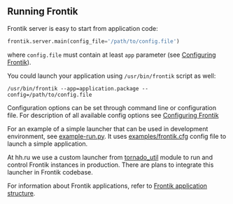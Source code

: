 ## Running Frontik

Frontik server is easy to start from application code:

```python
frontik.server.main(config_file='/path/to/config.file')
```

where `config.file` must contain at least `app` parameter (see [Configuring Frontik](/docs/config.md)).

You could launch your application using `/usr/bin/frontik` script as well:

```shell
/usr/bin/frontik --app=application.package --config=/path/to/config.file
```

Configuration options can be set through command line or configuration file.
For description of all available config options see [Configuring Frontik](/docs/config.md)

For an example of a simple launcher that can be used in development environment, see [example-run.py](/examples/example-run.py).
It uses [examples/frontik.cfg](/examples/frontik.cfg) config file to launch a simple application.

At hh.ru we use a custom launcher from [tornado_util](https://github.com/hhru/tornado-util) module to run
and control Frontik instances in production. There are plans to integrate this launcher in Frontik codebase.

For information about Frontik applications, refer to [Frontik application structure](/docs/frontik-app.md).
